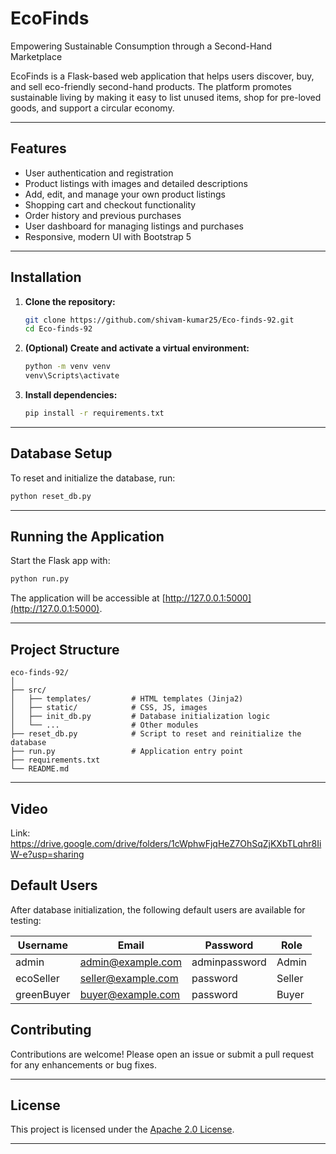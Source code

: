 # EcoFinds

Empowering Sustainable Consumption through a Second-Hand Marketplace

EcoFinds is a Flask-based web application that helps users discover, buy, and sell eco-friendly second-hand products. The platform promotes sustainable living by making it easy to list unused items, shop for pre-loved goods, and support a circular economy.

---

## Features

- User authentication and registration
- Product listings with images and detailed descriptions
- Add, edit, and manage your own product listings
- Shopping cart and checkout functionality
- Order history and previous purchases
- User dashboard for managing listings and purchases
- Responsive, modern UI with Bootstrap 5

---

## Installation

1. **Clone the repository:**
   ```sh
   git clone https://github.com/shivam-kumar25/Eco-finds-92.git
   cd Eco-finds-92
   ```

2. **(Optional) Create and activate a virtual environment:**
   ```sh
   python -m venv venv
   venv\Scripts\activate
   ```

3. **Install dependencies:**
   ```sh
   pip install -r requirements.txt
   ```

---

## Database Setup

To reset and initialize the database, run:
```sh
python reset_db.py
```

---

## Running the Application

Start the Flask app with:
```sh
python run.py
```
The application will be accessible at [http://127.0.0.1:5000](http://127.0.0.1:5000).

---

## Project Structure

```
eco-finds-92/
│
├── src/
│   ├── templates/         # HTML templates (Jinja2)
│   ├── static/            # CSS, JS, images
│   ├── init_db.py         # Database initialization logic
│   └── ...                # Other modules
├── reset_db.py            # Script to reset and reinitialize the database
├── run.py                 # Application entry point
├── requirements.txt
└── README.md
```

---

## Video
Link: https://drive.google.com/drive/folders/1cWphwFjqHeZ7OhSqZjKXbTLqhr8IiW-e?usp=sharing


## Default Users

After database initialization, the following default users are available for testing:

| Username      | Email               | Password        | Role    |
|---------------|---------------------|-----------------|---------|
| admin         | admin@example.com   | adminpassword   | Admin   |
| ecoSeller     | seller@example.com  | password        | Seller  |
| greenBuyer    | buyer@example.com   | password        | Buyer   |


## Contributing

Contributions are welcome! Please open an issue or submit a pull request for any enhancements or bug fixes.

---

## License

This project is licensed under the [Apache 2.0 License](LICENSE).

---
